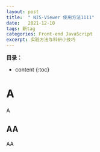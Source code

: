 ```yaml
---
layout: post
title:  " NIS-Viewer 使用方法1111"
date:   2021-12-10
tags: 新tag
categories: Front-end JavaScript
excerpt: 实验方法与科研小技巧
---
```



**目录：**

* content
{:toc}


# A

A

## AA

AA
